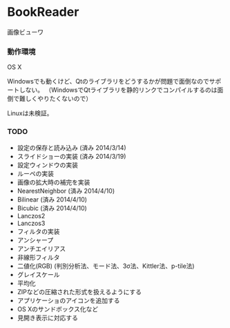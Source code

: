 BookReader
==========

画像ビューワ

### 動作環境
OS X

Windowsでも動くけど、Qtのライブラリをどうするかが問題で面倒なのでサポートしない。
（WindowsでQtライブラリを静的リンクでコンパイルするのは面倒で難しくやりたくないので）

Linuxは未検証。

### TODO
* 設定の保存と読み込み (済み 2014/3/14)
* スライドショーの実装 (済み 2014/3/19)
* 設定ウィンドウの実装
* ルーペの実装
* 画像の拡大時の補完を実装
 * NearestNeighbor (済み 2014/4/10)
 * Bilinear (済み 2014/4/10)
 * Bicubic (済み 2014/4/10)
 * Lanczos2
 * Lanczos3
* フィルタの実装
 * アンシャープ
 * アンチエイリアス
 * 非線形フィルタ
 * 二値化(RGB) (判別分析法、モード法、3σ法、Kittler法、p-tile法)
 * グレイスケール
 * 平均化
* ZIPなどの圧縮された形式を扱えるようにする
* アプリケーショのアイコンを追加する
* OS Xのサンドボックス化など
* 見開き表示に対応する

